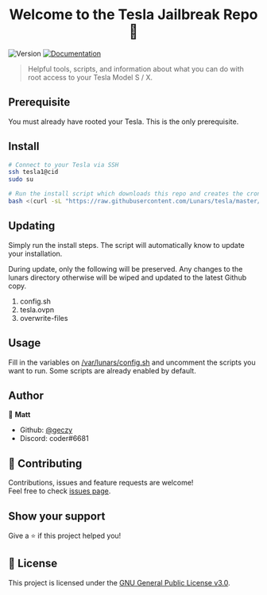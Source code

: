 <h1 style="text-align:center;">Welcome to the Tesla Jailbreak Repo 👋</h1>
<p>
  <img alt="Version" src="https://img.shields.io/badge/version-1.0-blue.svg?cacheSeconds=2592000" />
  <a href="https://github.com/Lunars/tesla/wiki" target="_blank">
    <img alt="Documentation" src="https://img.shields.io/badge/documentation-yes-brightgreen.svg" />
  </a>
</p>

> Helpful tools, scripts, and information about what you can do with root access to your Tesla Model S / X.

## Prerequisite

You must already have rooted your Tesla. This is the only prerequisite.

## Install

```sh
# Connect to your Tesla via SSH
ssh tesla1@cid
sudo su

# Run the install script which downloads this repo and creates the cron entry
bash <(curl -sL "https://raw.githubusercontent.com/Lunars/tesla/master/src/install.sh")
```

## Updating

Simply run the install steps. The script will automatically know to update your installation.

During update, only the following will be preserved. Any changes to the lunars directory otherwise will be wiped and updated to the latest Github copy.

1. config.sh
2. tesla.ovpn
3. overwrite-files

## Usage

Fill in the variables on [/var/lunars/config.sh](https://github.com/Lunars/tesla/blob/master/src/config.sh) and uncomment the scripts you want to run. Some scripts are already enabled by default.

## Author

👤 **Matt**

* Github: [@geczy](https://github.com/geczy)
* Discord: coder#6681

## 🤝 Contributing

Contributions, issues and feature requests are welcome!<br />Feel free to check [issues page](https://github.com/Lunars/tesla/issues).

## Show your support

Give a ⭐️ if this project helped you!

## 📝 License

This project is licensed under the [GNU General Public License v3.0](https://github.com/Lunars/tesla/blob/master/LICENSE).
